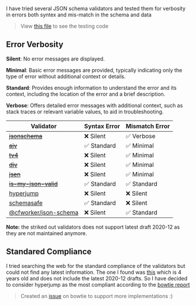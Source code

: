 I have tried several JSON schema validators and tested them for verbosity in errors both syntex and mis-match in the schema and data

> View [this file](https://github.com/JeelRajodiya/Tour-of-Json-Schema/blob/main/validatorTest.mjs) to see the testing code

## Error Verbosity

**Silent**: No error messages are displayed.

**Minimal**: Basic error messages are provided, typically indicating only the type of error without additional context or details.

**Standard**: Provides enough information to understand the error and its context, including the location of the error and a brief description.

**Verbose**: Offers detailed error messages with additional context, such as stack traces or relevant variable values, to aid in troubleshooting.

| Validator                                                                    | Syntax Error | Mismatch Error |
| ---------------------------------------------------------------------------- | ------------ | -------------- |
| ~~[jsonschema](https://www.npmjs.com/package/jsonschema)~~                   | ❌ Silent    | ✅ Verbose     |
| ~~[ajv](https://www.npmjs.com/package/ajv)~~                                 | ✅ Standard  | ✅ Minimal     |
| ~~[tv4](https://www.npmjs.com/package/tv4)~~                                 | ❌ Silent    | ✅ Minimal     |
| ~~[djv](https://www.npmjs.com/package/djv)~~                                 | ❌ Silent    | ✅ Minimal     |
| ~~[jsen](https://www.npmjs.com/package/jsen)~~                               | ❌ Silent    | ✅ Minimal     |
| ~~[is-my-json-valid](https://www.npmjs.com/package/is-my-json-valid)~~       | ✅ Standard  | ✅ Standard    |
| [hyperjump](https://www.npmjs.com/package/@hyperjump/json-schema)            | ❌ Silent    | ❌ Silent      |
| [schemasafe](https://www.npmjs.com/package/@exodus/schemasafe)               | ✅ Standard  | ❌ Silent      |
| [@cfworker/json-schema](https://www.npmjs.com/package/@cfworker/json-schema) | ❌ Silent    | ✅ Standard    |

**Note:** the striked out validators does not support latest draft 2020-12 as they are not maintained anymore.

## Standared Compliance

I tried searching the web for the standard compliance of the validators but could not find any latest information. The one I found was [this](https://github.com/ebdrup/json-schema-benchmark) which is 4 years old and does not include the latest 2020-12 drafts. So I have decided to consider hyperjump as the most compliant according to the [bowtie report](https://bowtie.report/#/?language=javascript&language=typescript)

> Created an [issue](https://github.com/bowtie-json-schema/bowtie/issues/1018) on bowtie to support more implementations :)
